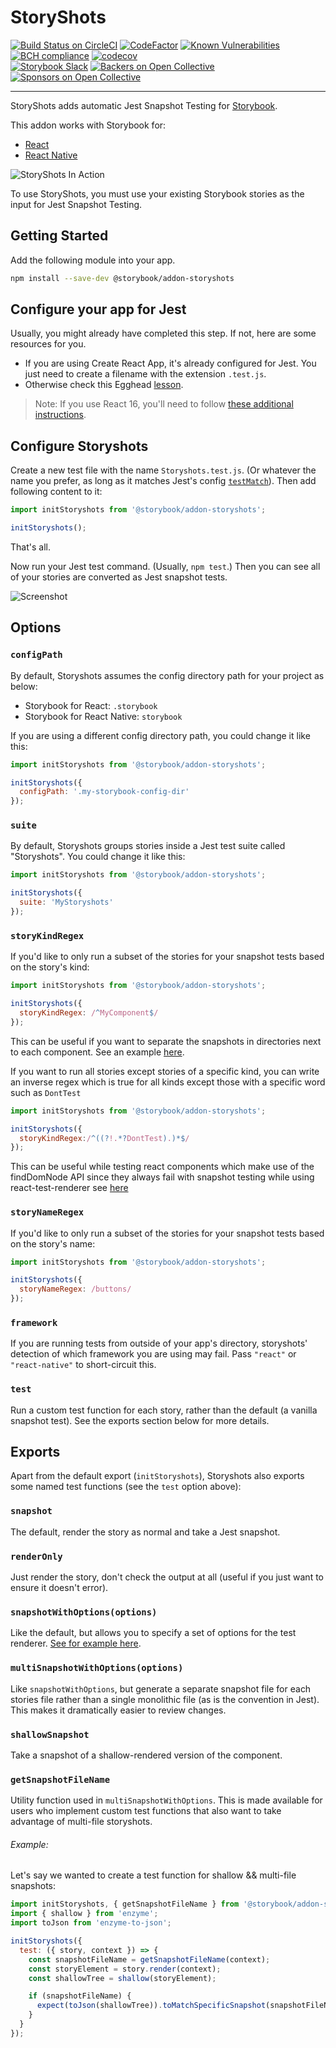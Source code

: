 # StoryShots

[![Build Status on CircleCI](https://circleci.com/gh/storybooks/storybook.svg?style=shield)](https://circleci.com/gh/storybooks/storybook)
[![CodeFactor](https://www.codefactor.io/repository/github/storybooks/storybook/badge)](https://www.codefactor.io/repository/github/storybooks/storybook)
[![Known Vulnerabilities](https://snyk.io/test/github/storybooks/storybook/8f36abfd6697e58cd76df3526b52e4b9dc894847/badge.svg)](https://snyk.io/test/github/storybooks/storybook/8f36abfd6697e58cd76df3526b52e4b9dc894847)
[![BCH compliance](https://bettercodehub.com/edge/badge/storybooks/storybook)](https://bettercodehub.com/results/storybooks/storybook) [![codecov](https://codecov.io/gh/storybooks/storybook/branch/master/graph/badge.svg)](https://codecov.io/gh/storybooks/storybook)  
[![Storybook Slack](https://now-examples-slackin-nqnzoygycp.now.sh/badge.svg)](https://now-examples-slackin-nqnzoygycp.now.sh/)
[![Backers on Open Collective](https://opencollective.com/storybook/backers/badge.svg)](#backers) [![Sponsors on Open Collective](https://opencollective.com/storybook/sponsors/badge.svg)](#sponsors)

* * *

StoryShots adds automatic Jest Snapshot Testing for [Storybook](https://storybook.js.org/).

This addon works with Storybook for:
- [React](https://github.com/storybooks/storybook/tree/master/app/react)
- [React Native](https://github.com/storybooks/storybook/tree/master/app/react-native)

![StoryShots In Action](docs/storyshots-fail.png)

To use StoryShots, you must use your existing Storybook stories as the input for Jest Snapshot Testing.

## Getting Started

Add the following module into your app.

```sh
npm install --save-dev @storybook/addon-storyshots
```

## Configure your app for Jest

Usually, you might already have completed this step. If not, here are some resources for you.

-   If you are using Create React App, it's already configured for Jest. You just need to create a filename with the extension `.test.js`.
-   Otherwise check this Egghead [lesson](https://egghead.io/lessons/javascript-test-javascript-with-jest).

> Note: If you use React 16, you'll need to follow [these additional instructions](https://github.com/facebook/react/issues/9102#issuecomment-283873039).

## Configure Storyshots

Create a new test file with the name `Storyshots.test.js`. (Or whatever the name you prefer, as long as it matches Jest's config [`testMatch`](http://facebook.github.io/jest/docs/en/configuration.html#testmatch-array-string)).
Then add following content to it:

```js
import initStoryshots from '@storybook/addon-storyshots';

initStoryshots();
```

That's all.

Now run your Jest test command. (Usually, `npm test`.) Then you can see all of your stories are converted as Jest snapshot tests.

![Screenshot](docs/storyshots.png)

## Options

### `configPath`

By default, Storyshots assumes the config directory path for your project as below:

-   Storybook for React: `.storybook`
-   Storybook for React Native: `storybook`

If you are using a different config directory path, you could change it like this:

```js
import initStoryshots from '@storybook/addon-storyshots';

initStoryshots({
  configPath: '.my-storybook-config-dir'
});
```

### `suite`

By default, Storyshots groups stories inside a Jest test suite called "Storyshots". You could change it like this:

```js
import initStoryshots from '@storybook/addon-storyshots';

initStoryshots({
  suite: 'MyStoryshots'
});
```

### `storyKindRegex`

If you'd like to only run a subset of the stories for your snapshot tests based on the story's kind:

```js
import initStoryshots from '@storybook/addon-storyshots';

initStoryshots({
  storyKindRegex: /^MyComponent$/
});
```

This can be useful if you want to separate the snapshots in directories next to each component. See an example [here](https://github.com/storybooks/storybook/issues/892).

If you want to run all stories except stories of a specific kind, you can write an inverse regex which is true for all kinds except those with a specific word such as `DontTest`

```js
import initStoryshots from '@storybook/addon-storyshots';

initStoryshots({
  storyKindRegex:/^((?!.*?DontTest).)*$/
});
```

This can be useful while testing react components which make use of the findDomNode API since they always fail with snapshot testing
while using react-test-renderer see [here](https://github.com/facebook/react/issues/8324)

### `storyNameRegex`

If you'd like to only run a subset of the stories for your snapshot tests based on the story's name:

```js
import initStoryshots from '@storybook/addon-storyshots';

initStoryshots({
  storyNameRegex: /buttons/
});
```

### `framework`

If you are running tests from outside of your app's directory, storyshots' detection of which framework you are using may fail. Pass `"react"` or `"react-native"` to short-circuit this.

### `test`

Run a custom test function for each story, rather than the default (a vanilla snapshot test). See the exports section below for more details.

## Exports

Apart from the default export (`initStoryshots`), Storyshots also exports some named test functions (see the `test` option above):

### `snapshot`

The default, render the story as normal and take a Jest snapshot.

### `renderOnly`

Just render the story, don't check the output at all (useful if you just want to ensure it doesn't error).

### `snapshotWithOptions(options)`

Like the default, but allows you to specify a set of options for the test renderer. [See for example here](https://github.com/storybooks/storybook/blob/b915b5439786e0edb17d7f5ab404bba9f7919381/examples/test-cra/src/storyshots.test.js#L14-L16).

### `multiSnapshotWithOptions(options)`

Like `snapshotWithOptions`, but generate a separate snapshot file for each stories file rather than a single monolithic file (as is the convention in Jest). This makes it dramatically easier to review changes.

### `shallowSnapshot`

Take a snapshot of a shallow-rendered version of the component.

### `getSnapshotFileName`

Utility function used in `multiSnapshotWithOptions`. This is made available for users who implement custom test functions that also want to take advantage of multi-file storyshots.

###### Example:

Let's say we wanted to create a test function for shallow && multi-file snapshots:

```js
import initStoryshots, { getSnapshotFileName } from '@storybook/addon-storyshots';
import { shallow } from 'enzyme';
import toJson from 'enzyme-to-json';

initStoryshots({
  test: ({ story, context }) => {
    const snapshotFileName = getSnapshotFileName(context);
    const storyElement = story.render(context);
    const shallowTree = shallow(storyElement);

    if (snapshotFileName) {
      expect(toJson(shallowTree)).toMatchSpecificSnapshot(snapshotFileName);
    }
  }
});
```
